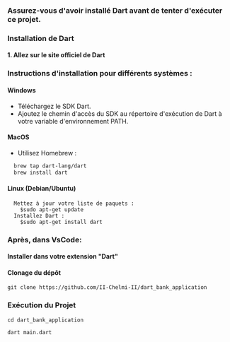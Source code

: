 ### Assurez-vous d'avoir installé Dart avant de tenter d'exécuter ce projet.

### Installation de Dart

#### 1. Allez sur le site officiel de Dart 

### Instructions d'installation pour différents systèmes :

#### Windows

- Téléchargez le SDK Dart.
- Ajoutez le chemin d'accès du SDK au répertoire d'exécution de Dart à votre variable d'environnement PATH.

#### MacOS

- Utilisez Homebrew :
  
```bash
  brew tap dart-lang/dart
  brew install dart
```
#### Linux (Debian/Ubuntu)

```
  Mettez à jour votre liste de paquets :
    $sudo apt-get update
  Installez Dart :
    $sudo apt-get install dart
```
### Après, dans VsCode:
#### Installer dans votre extension "Dart"

#### Clonage du dépôt
```
git clone https://github.com/II-Chelmi-II/dart_bank_application
```
### Exécution du Projet
```
cd dart_bank_application
```
```
dart main.dart
```
